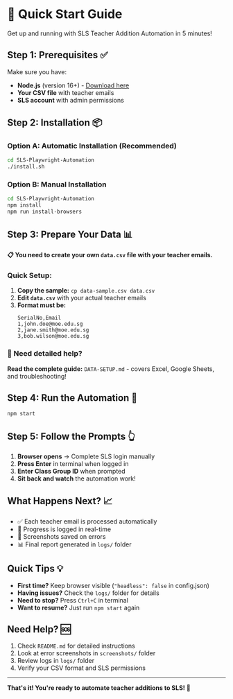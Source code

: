 # 🚀 Quick Start Guide

Get up and running with SLS Teacher Addition Automation in 5 minutes!

## Step 1: Prerequisites ✅

Make sure you have:
- **Node.js** (version 16+) - [Download here](https://nodejs.org/)
- **Your CSV file** with teacher emails
- **SLS account** with admin permissions

## Step 2: Installation 📦

### Option A: Automatic Installation (Recommended)
```bash
cd SLS-Playwright-Automation
./install.sh
```

### Option B: Manual Installation
```bash
cd SLS-Playwright-Automation
npm install
npm run install-browsers
```

## Step 3: Prepare Your Data 📊

**📋 You need to create your own `data.csv` file with your teacher emails.**

### Quick Setup:
1. **Copy the sample:** `cp data-sample.csv data.csv`
2. **Edit `data.csv`** with your actual teacher emails
3. **Format must be:**
   ```csv
   SerialNo,Email
   1,john.doe@moe.edu.sg
   2,jane.smith@moe.edu.sg
   3,bob.wilson@moe.edu.sg
   ```

### 📖 Need detailed help?
**Read the complete guide:** `DATA-SETUP.md` - covers Excel, Google Sheets, and troubleshooting!

## Step 4: Run the Automation 🤖

```bash
npm start
```

## Step 5: Follow the Prompts 👆

1. **Browser opens** → Complete SLS login manually
2. **Press Enter** in terminal when logged in
3. **Enter Class Group ID** when prompted
4. **Sit back and watch** the automation work!

## What Happens Next? 📈

- ✅ Each teacher email is processed automatically
- 📝 Progress is logged in real-time
- 📸 Screenshots saved on errors
- 📊 Final report generated in `logs/` folder

## Quick Tips 💡

- **First time?** Keep browser visible (`"headless": false` in config.json)
- **Having issues?** Check the `logs/` folder for details
- **Need to stop?** Press `Ctrl+C` in terminal
- **Want to resume?** Just run `npm start` again

## Need Help? 🆘

1. Check `README.md` for detailed instructions
2. Look at error screenshots in `screenshots/` folder
3. Review logs in `logs/` folder
4. Verify your CSV format and SLS permissions

---

**That's it! You're ready to automate teacher additions to SLS! 🎉**
